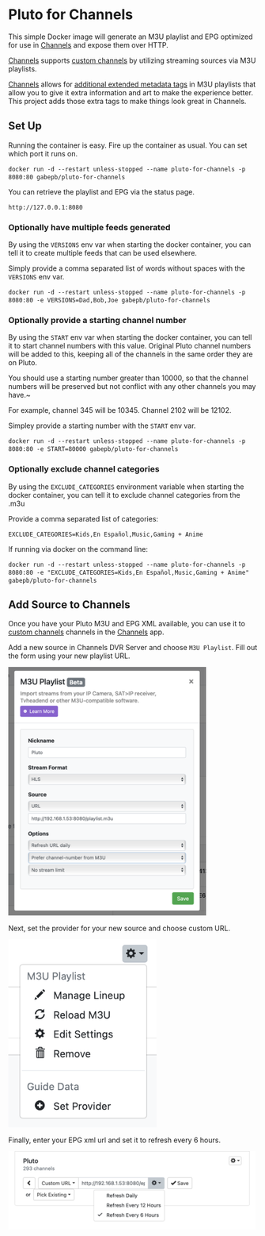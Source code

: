 # Pluto for Channels

This simple Docker image will generate an M3U playlist and EPG optimized for use in [Channels](https://getchannels.com) and expose them over HTTP.

[Channels](https://getchannels.com) supports [custom channels](https://getchannels.com/docs/channels-dvr-server/how-to/custom-channels/) by utilizing streaming sources via M3U playlists.

[Channels](https://getchannels.com) allows for [additional extended metadata tags](https://getchannels.com/docs/channels-dvr-server/how-to/custom-channels/#channels-extensions) in M3U playlists that allow you to give it extra information and art to make the experience better. This project adds those extra tags to make things look great in Channels.

## Set Up

Running the container is easy. Fire up the container as usual. You can set which port it runs on.

    docker run -d --restart unless-stopped --name pluto-for-channels -p 8080:80 gabepb/pluto-for-channels

You can retrieve the playlist and EPG via the status page.

    http://127.0.0.1:8080

### Optionally have multiple feeds generated

By using the `VERSIONS` env var when starting the docker container, you can tell it to create multiple feeds that can be used elsewhere.

Simply provide a comma separated list of words without spaces with the `VERSIONS` env var.

    docker run -d --restart unless-stopped --name pluto-for-channels -p 8080:80 -e VERSIONS=Dad,Bob,Joe gabepb/pluto-for-channels

### Optionally provide a starting channel number

By using the `START` env var when starting the docker container, you can tell it to start channel numbers with this value. Original Pluto channel numbers will be added to this, keeping all of the channels in the same order they are on Pluto.

You should use a starting number greater than 10000, so that the channel numbers will be preserved but not conflict with any other channels you may have.~

For example, channel 345 will be 10345. Channel 2102 will be 12102.

Simpley provide a starting number with the `START` env var.

    docker run -d --restart unless-stopped --name pluto-for-channels -p 8080:80 -e START=80000 gabepb/pluto-for-channels
### Optionally exclude channel categories

By using the `EXCLUDE_CATEGORIES` environment variable when starting the docker container,
you can tell it to exclude channel categories from the .m3u

Provide a comma separated list of categories:

    EXCLUDE_CATEGORIES=Kids,En Español,Music,Gaming + Anime

If running via docker on the command line:

    docker run -d --restart unless-stopped --name pluto-for-channels -p 8080:80 -e "EXCLUDE_CATEGORIES=Kids,En Español,Music,Gaming + Anime" gabepb/pluto-for-channels


## Add Source to Channels

Once you have your Pluto M3U and EPG XML available, you can use it to [custom channels](https://getchannels.com/docs/channels-dvr-server/how-to/custom-channels/) channels in the [Channels](https://getchannels.com) app.

Add a new source in Channels DVR Server and choose `M3U Playlist`. Fill out the form using your new playlist URL.

<img src=".github/1.png" width="400px"/>

Next, set the provider for your new source and choose custom URL.

<img src=".github/2.png" width="300px"/>

Finally, enter your EPG xml url and set it to refresh every 6 hours.

<img src=".github/3.png" width="500px"/>
